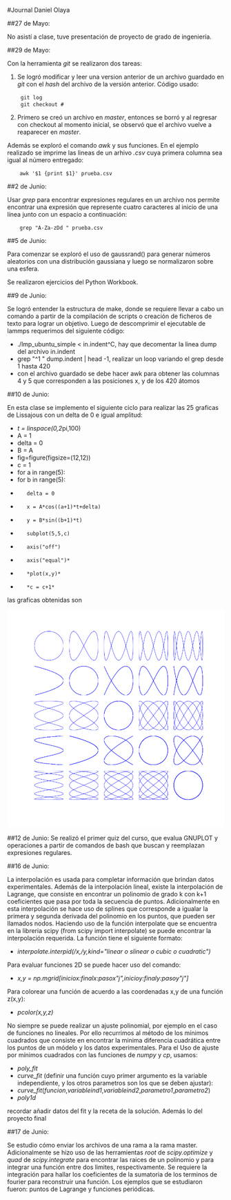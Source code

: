 #Journal Daniel Olaya

##27 de Mayo: 

No asistí a clase, tuve presentación de proyecto de grado de ingeniería.

##29 de Mayo:

Con la herramienta *git* se realizaron dos tareas:

1. Se logró modificar y leer una version anterior de un archivo guardado en *git* con el *hash* del archivo de la versión anterior. Código usado:

        git log
        git checkout #

2. Primero se creó un archivo en *master*, entonces se borró y al regresar con checkout al momento inicial, se observó que el archivo vuelve a reaparecer en *master*.

Además se exploró el comando *awk* y sus funciones. En el ejemplo realizado se imprime las lineas de un arhivo *.csv* cuya primera columna sea igual al número entregado:

        awk '$1 {print $1}' prueba.csv 

##2 de Junio:

Usar *grep* para encontrar expresiones regulares en un archivo nos permite encontrar una expresión que represente cuatro caracteres al inicio de una línea junto con un espacio a continuación:

        grep "A-Za-zDd " prueba.csv



##5 de Junio:

Para comenzar se exploró el uso de gaussrand() para generar números aleatorios con una distribución gaussiana y luego se normalizaron sobre una esfera.

Se realizaron ejercicios del Python Workbook.

##9 de Junio:

Se logró entender la estructura de make, donde se requiere llevar a cabo un comando a partir de la compilación de scripts o creación de ficheros de texto para lograr un objetivo. 
Luego de descomprimir el ejecutable de lammps requerimos del siguiente código:

- ./lmp_ubuntu_simple < in.indent^C, hay que decomentar la linea dump del archivo in.indent
- grep "^1 " dump.indent | head -1, realizar un loop variando el grep desde 1 hasta 420
- con el archivo guardado se debe hacer awk para obtener las columnas 4 y 5 que corresponden a las posiciones x, y de los 420 átomos

##10 de Junio:

En esta clase se implemento el siguiente ciclo para realizar las 25 graficas de Lissajous con un delta de 0 e igual amplitud:

- *t = linspace(0,2*pi,100)
- A = 1
- delta = 0
- B = A
- fig=figure(figsize=(12,12))
- c = 1
- for a in range(5):
-    for b in range(5):
-        delta = 0
-        x = A*cos((a+1)*t+delta)
-        y = B*sin((b+1)*t)
-        subplot(5,5,c)
-        axis("off")
-        axis("equal")*
-        *plot(x,y)*
-        *c = c+1*
        
las graficas obtenidas son

![](https://raw.githubusercontent.com/deolaya1318/MC/master/python/exercises/lissajous.png)

##12 de Junio:
Se realizó el primer quiz del curso, que evalua GNUPLOT y operaciones a partir de comandos de bash que buscan y reemplazan expresiones regulares.


##16 de Junio:

La interpolación es usada para completar información que brindan datos experimentales. Además de la interpolación lineal, existe la interpolación de Lagrange, que consiste en encontrar un polinomio de grado k con k+1 coeficientes que pasa por toda la secuencia de puntos. Adicionalmente en esta interpolación se hace uso de splines que corresponde a igualar la primera y segunda derivada del polinomio en los puntos, que pueden ser llamados nodos.
Haciendo uso de la función interpolate que se encuentra en la libreria scipy (from scipy import interpolate) se puede encontrar la interpolación requerida. La función tiene el siguiente formato:

- *interpolate.interpid(/x,/y,kind="linear o slinear o cubic o cuadratic")*

Para evaluar funciones 2D se puede hacer uso del comando:

- *x,y = np.mgrid[iniciox:finalx:pasox"j",inicioy:finaly:pasoy"j"]*

Para colorear una función de acuerdo a las coordenadas x,y de una función z(x,y):

- *pcolor(x,y,z)*

No siempre se puede realizar un ajuste polinomial, por ejemplo en el caso de funciones no lineales. Por ello recurrimos al método de los mínimos cuadrados que consiste en encontrar la minima diferencia cuadrática entre los puntos de un módelo y los datos experimentales. Para el Uso de ajuste por mínimos cuadrados con las funciones de *numpy* y *cp*, usamos:

- *poly_fit*
- *curve_fit* (definir una función cuyo primer argumento es la variable independiente, y los otros parametros son los que se deben ajustar): 
- *curve_fit*(*funcion*,*variableind1*,*variableind2*,*parametro1*,*parametro2*)
- *poly1d*

recordar añadir datos del fit y la receta de la solución. Además lo del proyecto final

##17 de Junio:

Se estudio cómo enviar los archivos de una rama a la rama master. Adicionalmente se hizo uso de las herramientas *root* de *scipy.optimize* y *quad* de *scipy.integrate* para encontrar las raices de un polinomio y para integrar una función entre dos limites, respectivamente. Se requiere la integración para hallar los coeficientes de la sumatoria de los terminos de fourier para reconstruir una función. Los ejemplos que se estudiaron fueron: puntos de Lagrange y funciones periódicas.
